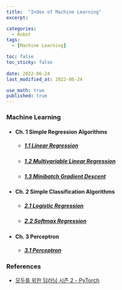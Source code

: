 ```yaml
---
title:  "Index of Machine Learning"
excerpt: 

categories:
  - Robot
tags:
  - [Machine Learning]

toc: false
toc_sticky: false
 
date: 2022-06-24
last_modified_at: 2022-06-24

use_math: true
published: true
---
```


### Machine Learning
- #### Ch. 1 Simple Regression Algorithms
  - ##### [1.1 Linear Regression](https://younghwanjoo1608.github.io/robot/ml1.1/)
  - ##### [1.2 Multivariable Linear Regression](https://younghwanjoo1608.github.io/robot/ml1.2/)
  - ##### [1.3 Minibatch Gradient Descent](https://younghwanjoo1608.github.io/robot/ml1.3/)

- #### Ch. 2 Simple Classification Algorithms
  - ##### [2.1 Logistic Regression](https://younghwanjoo1608.github.io/robot/ml2.1/)
  - ##### [2.2 Softmax Regression](https://younghwanjoo1608.github.io/robot/ml2.2/)

- #### Ch. 3 Perceptron
  - ##### [3.1 Perceptron](https://younghwanjoo1608.github.io/robot/ml3.1/)


### References

- [모두를 위한 딥러닝 시즌 2 - PyTorch](https://deeplearningzerotoall.github.io/season2/lec_pytorch.html)